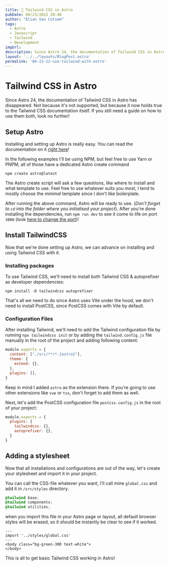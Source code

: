 ```yaml
---
title: 💄 Tailwind CSS in Astro
pubDate: 04/23/2022 20:48
author: "Elian Van Cutsem"
tags:
  - Astro
  - Javascript
  - Tailwind
  - Development
imgUrl: 
description: Since Astro 24, the documentation of Tailwind CSS in Astro has disappeared. Not because it's not supported, but because it now holds true to the Tailwind CSS documentation itself. If you still need a guide on how to use them both, look no further!
layout: '../../layouts/BlogPost.astro'
permalink: '04-23-22-use-tailwind-with-astro'
---
```


# Tailwind CSS in Astro

Since Astro 24, the documentation of Tailwind CSS in Astro has disappeared. Not because it's not supported, but because it now holds true to the Tailwind CSS documentation itself. If you still need a guide on how to use them both, look no further!

## Setup Astro

Installing and setting up Astro is really easy. You can read the documentation on it [right here](<https://docs.astro.build/en/getting-started/#install-astro-locally>)!

In the following examples I'll be using NPM, but feel free to use Yarn or PNPM, all of those have a dedicated Astro create command

```shell
npm create astro@latest
```

The Astro create script will ask a few questions, like where to install and what template to use. Feel free to use whatever suits you most, I tend to mostly choose the *minimal* template since I don't like boilerplate.

After running the above command, Astro will be ready to use. (*Don't forget to `cd` into the folder where you initialised your project*). After you're done installing the dependencies, run `npm run dev` to see it come to life on port `3000` (look [here to change the port](<https://docs.astro.build/en/reference/configuration-reference/#server-options>))!

## Install TailwindCSS

Now that we're done setting up Astro, we can advance on installing and using Tailwind CSS with it.

### Installing packages

To use Tailwind CSS, we'll need to install both Tailwind CSS & autoprefixer as developer dependencies:

```shell
npm install -D tailwindcss autoprefixer
```

That's all we need to do since Astro uses Vite under the hood, we don't need to install PostCSS, since PostCSS comes with Vite by default.

### Configuration Files

After installing Tailwind, we'll need to add the Tailwind configuration file by running `npx tailwindcss init` or by adding the `tailwind.config.js` file manually in the root of the project and adding following content:

```js
module.exports = {
  content: ["./src/**/*.{astro}"],
  theme: {
    extend: {},
  },
  plugins: [],
}
```

Keep in mind I added `astro` as the extension there. If you're going to use other extensions like `vue` or `tsx`, don't forget to add them as well.

Next, let's add the PostCSS configuration file `postcss.config.js` in the root of your project:

```js
module.exports = {
  plugins: {
    tailwindcss: {},
    autoprefixer: {},
  }
}
```

## Adding a stylesheet

Now that all installations and configurations are out of the way, let's create your stylesheet and import it in your project.

You can call the CSS-file whatever you want, I'll call mine `global.css` and add it in `/src/styles` directory.

```css
@tailwind base;
@tailwind components;
@tailwind utilities;
```

when you import this file in your Astro page or layout, all default browser styles will be erased, so it should be instantly be clear to see if it worked.

```astro
---
import '../styles/global.css'
---
<body class="bg-green-300 text-white">
</body>
```

This is all to get basic Tailwind CSS working in Astro!
